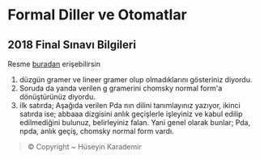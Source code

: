 # Formal Diller ve Otomatlar <!-- omit in toc -->

## 2018 Final Sınavı Bilgileri

Resme [buradan][2018 Final FDO] erişebilirsin

1. düzgün gramer ve lineer gramer olup olmadıklarını gösteriniz diyordu.
2. Soruda da yanda verilen g gramerini chomsky normal form'a dönüştürünüz diyordu.
3. ilk satırda;
Aşağıda verilen Pda nın dilini tanımlayınız yazıyor,
ikinci satırda ise;
abbaaa dizgisini anlık geçişlerle işleyiniz ve kabul edilip edilmediğini bulunuz, belirleyiniz falan. Yani genel olarak bunlar;
Pda, npda, anlık geçiş, chomsky  normal form vardı.

> © Copyright ~ Hüseyin Karademir

[2018 Final FDO]: ./S%C4%B1nav%20Sorular%C4%B1%2FFinal%202018%20FDO.pdf
